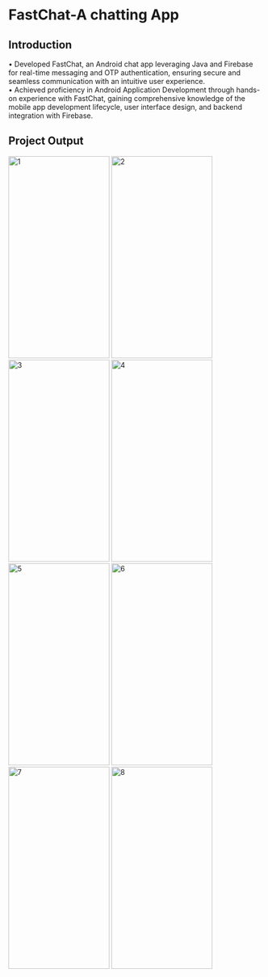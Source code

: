 # FastChat-A chatting App 

## Introduction
• Developed FastChat, an Android chat app leveraging Java and Firebase for real-time messaging and OTP authentication, ensuring secure and seamless
communication with an intuitive user experience.
<br>• Achieved proficiency in Android Application Development through hands-on experience with FastChat, gaining comprehensive knowledge of the mobile
app development lifecycle, user interface design, and backend integration with Firebase.

## Project Output


<img src="https://github.com/Sumantralal/FastChat-A-Chatting-App/assets/111181638/f49809c4-3384-4459-a27b-3b46fabec0fa" alt="1" width="200" height="400">
<img src="https://github.com/Sumantralal/FastChat-A-Chatting-App/assets/111181638/2efb419a-de3b-45e0-b63f-dae59a3721be" alt="2" width="200" height="400">
<img src="https://github.com/Sumantralal/FastChat-A-Chatting-App/assets/111181638/01dfdbb5-6cef-432a-a2d2-0b8174245959" alt="3" width="200" height="400">
<img src="https://github.com/Sumantralal/FastChat-A-Chatting-App/assets/111181638/4f66ced8-16ee-4441-b1ca-0ca86470b1f6" alt="4" width="200" height="400">
<img src="https://github.com/Sumantralal/FastChat-A-Chatting-App/assets/111181638/e0b0edcd-5620-421c-b643-7f49c747a10a" alt="5" width="200" height="400">
<img src="https://github.com/Sumantralal/FastChat-A-Chatting-App/assets/111181638/0669d19b-577f-49f4-8941-973249b48d5d" alt="6" width="200" height="400">
<img src="https://github.com/Sumantralal/FastChat-A-Chatting-App/assets/111181638/4eb5fe45-cc65-4a07-b1fb-5f46da6cb0b5" alt="7" width="200" height="400">
<img src="https://github.com/Sumantralal/FastChat-A-Chatting-App/assets/111181638/33836f42-3dd8-4a85-9696-295e9fc686c5" alt="8" width="200" height="400">




